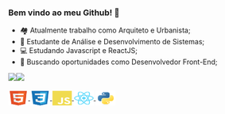 ### Bem vindo ao meu Github! 👋

- 🏘️ Atualmente trabalho como Arquiteto e Urbanista;
- 📒 Estudante de Análise e Desenvolvimento de Sistemas;
- 💻 Estudando Javascript e ReactJS;
- 🔎 Buscando oportunidades como Desenvolvedor Front-End;

<div align="left" margin="auto">
  <a href="https://github.com/lucascapoani">
  <img height="180em" src="https://github-readme-stats.vercel.app/api?username=lucascapoani&show_icons=true&theme=nord&include_all_commits=true&count_private=true"/><img height="180em" src="https://github-readme-stats.vercel.app/api/top-langs/?username=lucascapoani&layout=compact&langs_count=7&theme=nord"/>
</div>
  
<div style="display: inline_block"><br>
  <img align="center" alt="lucas-HTML" height="30" width="40" src="https://raw.githubusercontent.com/devicons/devicon/master/icons/html5/html5-original.svg">
  <img align="center" alt="lucas-CSS" height="30" width="40" src="https://raw.githubusercontent.com/devicons/devicon/master/icons/css3/css3-original.svg">
  <img align="center" alt="lucas-Js" height="30" width="40" src="https://raw.githubusercontent.com/devicons/devicon/master/icons/javascript/javascript-plain.svg">
  <img align="center" alt="lucas-React" height="30" width="40" src="https://raw.githubusercontent.com/devicons/devicon/master/icons/react/react-original.svg">
  <img align="center" alt="lucas-Python" height="30" width="40" src="https://raw.githubusercontent.com/devicons/devicon/master/icons/python/python-original.svg">  
</div>
